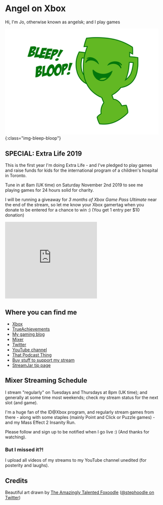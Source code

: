 # Angel on Xbox

Hi, I'm Jo, otherwise known as angelsk; and I play games

![Bleep! Bloop!](/assets/images/bleep-bloop.png){:class="img-bleep-bloop"}

## SPECIAL: Extra Life 2019

This is the first year I'm doing Extra Life - and I've pledged to play games and raise funds for kids for the international program of a children's hospital in Toronto.

Tune in at 8am (UK time) on Saturday November 2nd 2019 to see me playing games for 24 hours solid for charity.

I will be running a giveaway for *3 months of Xbox Game Pass Ultimate* near the end of the stream, so let me know your Xbox gamertag when you donate to be entered for a chance to win :) (You get 1 entry per $10 donation)

<iframe src="https://www.extra-life.org/index.cfm?fuseaction=widgets.300x250thermo&participantID=375079" width="302" height="252" frameborder="0" scrolling="no"><a href="https://www.extra-life.org/index.cfm?fuseaction=donorDrive.participant&participantID=375079">Make a Donation!</a></iframe>

## Where you can find me

* [Xbox](https://account.xbox.com/en-GB/Profile?gamerTag=angelsk)
* [TrueAchievements](https://www.trueachievements.com/gamer/angelsk)
* [My gaming blog](https://www.trueachievements.com/gamer/angelsk/blog)
* [Mixer](https://mixer.com/angelsk)
* [Twitter](https://twitter.com/angelsk)
* [YouTube channel](https://www.youtube.com/c/JoCarterAngelSK)
* [That Podcast Thing](http://www.thatpodcastthing.co.uk)
* [Buy stuff to support my stream](https://teespring.com/stores/angel-on-xbox)
* [StreamJar tip page](https://angelsk.streamjar.gg)

## Mixer Streaming Schedule

I stream "regularly" on Tuesdays and Thursdays at 8pm (UK time); and generally at some time most weekends; check my stream status for the next slot (and game). 

I'm a huge fan of the ID@Xbox program, and regularly stream games from there - along with some staples (mainly Point and Click or Puzzle games) - and my Mass Effect 2 Insanity Run.

Please follow and sign up to be notified when I go live :) (And thanks for watching).

### But I missed it?!

I upload all videos of my streams to my YouTube channel unedited (for posterity and laughs).

## Credits

Beautiful art drawn by [The Amazingly Talented Foxoodle](http://foxoodle.tumblr.com/) ([@stephoodle on Twitter](https://twitter.com/stephoodle))

